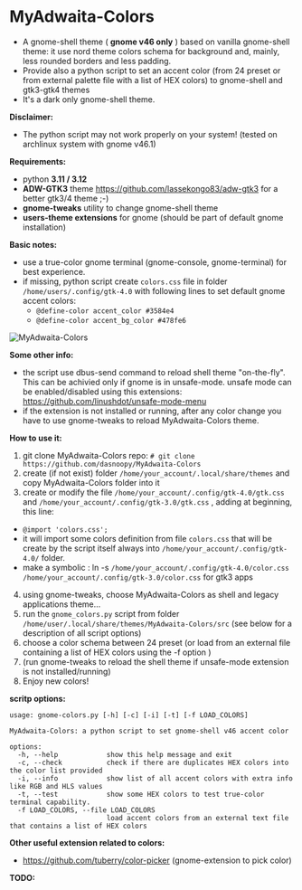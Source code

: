 # MyAdwaita-Colors

- A gnome-shell theme ( **gnome v46 only** ) based on vanilla gnome-shell theme: it use nord theme colors schema for background and, mainly, less rounded borders and less padding.
- Provide also a python script to set an accent color (from 24 preset or from external palette file with a list of HEX colors) to gnome-shell and gtk3-gtk4 themes 
- It's a dark only gnome-shell theme. 

**Disclaimer:**
- The python script may not work properly on your system! (tested on archlinux system with gnome v46.1)

**Requirements:**
- python **3.11 / 3.12**
- **ADW-GTK3** theme https://github.com/lassekongo83/adw-gtk3 for a better gtk3/4 theme ;-)
- **gnome-tweaks** utility to change gnome-shell theme
- **users-theme extensions** for gnome (should be part of default gnome installation)

**Basic notes:**
- use a true-color gnome terminal (gnome-console, gnome-terminal) for best experience.
- if missing, python script create `colors.css` file in folder `/home/users/.config/gtk-4.0` with following lines to set default gnome accent colors:
  -   `@define-color accent_color #3584e4`
  -   `@define-color accent_bg_color #478fe6`

![MyAdwaita-Colors](https://raw.github.com/dasnoopy/MyAdwaita-Colors/main/screenshot/MyAdwaita-Colors.png)

**Some other info:**
 - the script use dbus-send command to reload shell theme "on-the-fly". This can be achivied only if gnome is in unsafe-mode.
   unsafe mode can be enabled/disabled using this extensions: https://github.com/linushdot/unsafe-mode-menu
 - if the extension is not installed or running, after any color change you have to use gnome-tweaks to reload MyAdwaita-Colors theme.

**How to use it:** 
1) git clone MyAdwaita-Colors repo:	`# git clone https://github.com/dasnoopy/MyAdwaita-Colors`
2) create (if not exist) folder `/home/your_account/.local/share/themes` and copy MyAdwaita-Colors folder into it
3) create or modify the file `/home/your_account/.config/gtk-4.0/gtk.css` and `/home/your_account/.config/gtk-3.0/gtk.css` , adding at beginning, this line: 
  - `@import 'colors.css';`
  - it will import some colors definition from file `colors.css` that will be create by the script itself always into `/home/your_account/.config/gtk-4.0/` folder.
  - make a symbolic : ln -s `/home/your_account/.config/gtk-4.0/color.css /home/your_account/.config/gtk-3.0/color.css` for gtk3 apps
4) using gnome-tweaks, choose MyAdwaita-Colors as shell and legacy applications theme...
5) run the `gnome_colors.py` script from folder `/home/user/.local/share/themes/MyAdwaita-Colors/src` (see below for a description of all script options)
6) choose a color schema between 24 preset (or load from an external file containing a list of HEX colors using  the -f option )
7) (run gnome-tweaks to reload the shell theme if unsafe-mode extension is not installed/running)
8) Enjoy new colors!

**scritp options:** 
```
usage: gnome-colors.py [-h] [-c] [-i] [-t] [-f LOAD_COLORS]

MyAdwaita-Colors: a python script to set gnome-shell v46 accent color

options:
  -h, --help            show this help message and exit
  -c, --check           check if there are duplicates HEX colors into the color list provided
  -i, --info            show list of all accent colors with extra info like RGB and HLS values
  -t, --test            show some HEX colors to test true-color terminal capability.
  -f LOAD_COLORS, --file LOAD_COLORS
                        load accent colors from an external text file that contains a list of HEX colors
```

**Other useful extension related to colors:**
- https://github.com/tuberry/color-picker (gnome-extension to pick color)

 **TODO:**



